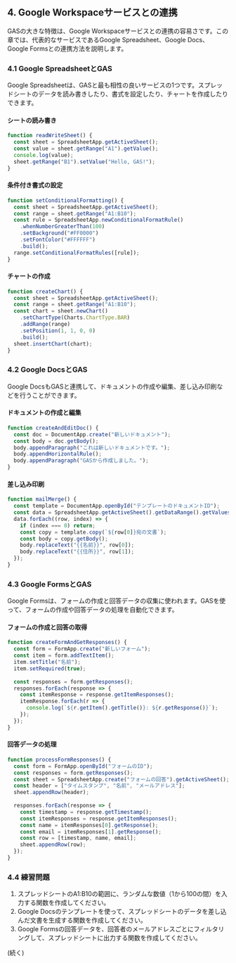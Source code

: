 ## 4. Google Workspaceサービスとの連携

GASの大きな特徴は、Google Workspaceサービスとの連携の容易さです。この章では、代表的なサービスであるGoogle Spreadsheet、Google Docs、Google Formsとの連携方法を説明します。

### 4.1 Google SpreadsheetとGAS
Google Spreadsheetは、GASと最も相性の良いサービスの1つです。スプレッドシートのデータを読み書きしたり、書式を設定したり、チャートを作成したりできます。

#### シートの読み書き
```javascript
function readWriteSheet() {
  const sheet = SpreadsheetApp.getActiveSheet();
  const value = sheet.getRange("A1").getValue();
  console.log(value);
  sheet.getRange("B1").setValue("Hello, GAS!");
}
```

#### 条件付き書式の設定
```javascript
function setConditionalFormatting() {
  const sheet = SpreadsheetApp.getActiveSheet();
  const range = sheet.getRange("A1:B10");
  const rule = SpreadsheetApp.newConditionalFormatRule()
    .whenNumberGreaterThan(100)
    .setBackground("#FF0000")
    .setFontColor("#FFFFFF")
    .build();
  range.setConditionalFormatRules([rule]);
}
```

#### チャートの作成
```javascript
function createChart() {
  const sheet = SpreadsheetApp.getActiveSheet();
  const range = sheet.getRange("A1:B10");
  const chart = sheet.newChart()
    .setChartType(Charts.ChartType.BAR)
    .addRange(range)
    .setPosition(1, 1, 0, 0)
    .build();
  sheet.insertChart(chart);
}
```

### 4.2 Google DocsとGAS
Google DocsもGASと連携して、ドキュメントの作成や編集、差し込み印刷などを行うことができます。

#### ドキュメントの作成と編集
```javascript
function createAndEditDoc() {
  const doc = DocumentApp.create("新しいドキュメント");
  const body = doc.getBody();
  body.appendParagraph("これは新しいドキュメントです。");
  body.appendHorizontalRule();
  body.appendParagraph("GASから作成しました。");
}
```

#### 差し込み印刷
```javascript
function mailMerge() {
  const template = DocumentApp.openById("テンプレートのドキュメントID");
  const data = SpreadsheetApp.getActiveSheet().getDataRange().getValues();
  data.forEach((row, index) => {
    if (index === 0) return;
    const copy = template.copy(`${row[0]}宛の文書`);
    const body = copy.getBody();
    body.replaceText("{{名前}}", row[0]);
    body.replaceText("{{住所}}", row[1]);
  });
}
```

### 4.3 Google FormsとGAS
Google Formsは、フォームの作成と回答データの収集に使われます。GASを使って、フォームの作成や回答データの処理を自動化できます。

#### フォームの作成と回答の取得
```javascript
function createFormAndGetResponses() {
  const form = FormApp.create("新しいフォーム");
  const item = form.addTextItem();
  item.setTitle("名前");
  item.setRequired(true);
  
  const responses = form.getResponses();
  responses.forEach(response => {
    const itemResponse = response.getItemResponses();
    itemResponse.forEach(r => {
      console.log(`${r.getItem().getTitle()}: ${r.getResponse()}`);
    });
  });
}
```

#### 回答データの処理
```javascript
function processFormResponses() {
  const form = FormApp.openById("フォームのID");
  const responses = form.getResponses();
  const sheet = SpreadsheetApp.create("フォームの回答").getActiveSheet();
  const header = ["タイムスタンプ", "名前", "メールアドレス"];
  sheet.appendRow(header);
  
  responses.forEach(response => {
    const timestamp = response.getTimestamp();
    const itemResponses = response.getItemResponses();
    const name = itemResponses[0].getResponse();
    const email = itemResponses[1].getResponse();
    const row = [timestamp, name, email];
    sheet.appendRow(row);
  });
}
```

### 4.4 練習問題
1. スプレッドシートのA1:B10の範囲に、ランダムな数値（1から100の間）を入力する関数を作成してください。
2. Google Docsのテンプレートを使って、スプレッドシートのデータを差し込んだ文書を生成する関数を作成してください。
3. Google Formsの回答データを、回答者のメールアドレスごとにフィルタリングして、スプレッドシートに出力する関数を作成してください。

(続く)